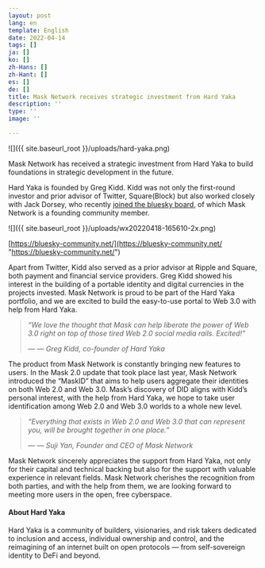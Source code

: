 ```yaml
---
layout: post
lang: en
template: English
date: 2022-04-14
tags: []
ja: []
ko: []
zh-Hans: []
zh-Hant: []
es: []
de: []
title: Mask Network receives strategic investment from Hard Yaka
description: ''
type: ''
image: ''

---
```

![]({{ site.baseurl_root }}/uploads/hard-yaka.png)

Mask Network has received a strategic investment from Hard Yaka to build foundations in strategic development in the future.

Hard Yaka is founded by Greg Kidd. Kidd was not only the first-round investor and prior advisor of Twitter, Square(Block) but also worked closely with Jack Dorsey, who recently [joined the bluesky board](https://www.reuters.com/technology/twitter-funded-social-media-project-bluesky-adds-jack-dorsey-board-2022-02-08/), of which Mask Network is a founding community member.

![]({{ site.baseurl_root }}/uploads/wx20220418-165610-2x.png)

[https://bluesky-community.net/](https://bluesky-community.net/ "https://bluesky-community.net/")

Apart from Twitter, Kidd also served as a prior advisor at Ripple and Square, both payment and financial service providers. Greg Kidd showed his interest in the building of a portable identity and digital currencies in the projects invested. Mask Network is proud to be part of the Hard Yaka portfolio, and we are excited to build the easy-to-use portal to Web 3.0 with help from Hard Yaka.

> _“We love the thought that Mask can help liberate the power of Web 3.0 right on top of those tired Web 2.0 social media rails. Excited!”_
>
> _— — Greg Kidd, co-founder of Hard Yaka_

The product from Mask Network is constantly bringing new features to users. In the Mask 2.0 update that took place last year, Mask Network introduced the “MaskID” that aims to help users aggregate their identities on both Web 2.0 and Web 3.0. Mask’s discovery of DID aligns with Kidd’s personal interest, with the help from Hard Yaka, we hope to take user identification among Web 2.0 and Web 3.0 worlds to a whole new level.

> _“Everything that exists in Web 2.0 and Web 3.0 that can represent you, will be brought together in one place.”_
>
> _— — Suji Yan, Founder and CEO of Mask Network_

Mask Network sincerely appreciates the support from Hard Yaka, not only for their capital and technical backing but also for the support with valuable experience in relevant fields. Mask Network cherishes the recognition from both parties, and with the help from them, we are looking forward to meeting more users in the open, free cyberspace.

#### About Hard Yaka

Hard Yaka is a community of builders, visionaries, and risk takers dedicated to inclusion and access, individual ownership and control, and the reimagining of an internet built on open protocols — from self-sovereign identity to DeFi and beyond.